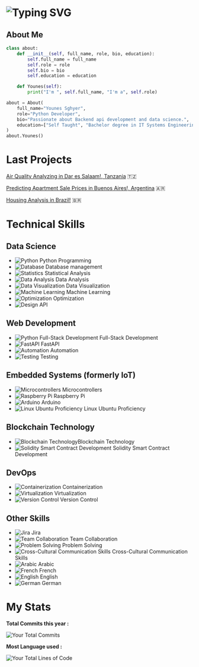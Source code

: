 
# ![Typing SVG](https://readme-typing-svg.herokuapp.com?center=true&vCenter=true&size=30&width=600&height=40&lines=Welcome+I'm+Younes!👋;I'm+a+data+Scientist👩🏻‍💻;🌐;I'm+a+data+analyst+📈;I'm+a+web+developer!)

## About Me

```python
class about:
    def __init__(self, full_name, role, bio, education):
        self.full_name = full_name
        self.role = role
        self.bio = bio
        self.education = education

    def Younes(self):
        print("I'm ", self.full_name, "I'm a", self.role) 

about = About(
    full_name="Younes Sghyer",
    role="Python Developer",
    bio="Passionate about Backend api development and data science.",
    education=["Self Taught", "Bachelor degree in IT Systems Engineering", "Master degree Student in IT"]
)
about.Younes()
```
# Last Projects

[Air Quality Analyzing in Dar es Salaam!, Tanzania](https://github.com/Younes202/Air-Quality-Analyzing-in-Dar-es-Salaam-) 🇹🇿

[Predicting Apartment Sale Prices in Buenos Aires!, Argentina](https://github.com/Younes202/Apartment-Sales-in-Buenos-Aires) 🇦🇷

[Housing Analysis in Brazil!](https://github.com/Younes202/Housing-Analysis-in-Brazil) 🇧🇷



# Technical Skills

## Data Science
- ![Python](https://img.shields.io/badge/Python-3776AB.svg?style=for-the-badge&logo=Python&logoColor=white) Python Programming
- ![Database](https://img.shields.io/badge/Database%20Management-003B57.svg?style=for-the-badge&logo=PostgreSQL&logoColor=white) Database management
- ![Statistics](https://img.shields.io/badge/Statistical%20Analysis-2E8B57.svg?style=for-the-badge&logo=Statamic&logoColor=white) Statistical Analysis
- ![Data Analysis](https://img.shields.io/badge/Data%20Analysis-1F425F.svg?style=for-the-badge) Data Analysis
- ![Data Visualization](https://img.shields.io/badge/Data%20Visualization-9ACD32.svg?style=for-the-badge&logo=Tableau&logoColor=white) Data Visualization
- ![Machine Learning](https://img.shields.io/badge/Machine%20Learning-FFA500.svg?style=for-the-badge&logo=TensorFlow&logoColor=white) Machine Learning
- ![Optimization](https://img.shields.io/badge/Optimization-FFD700.svg?style=for-the-badge) Optimization
- ![Design API](https://img.shields.io/badge/API%20Development-00BFFF.svg?style=for-the-badge&logo=Swagger&logoColor=white)

## Web Development
- ![Python Full-Stack Development](https://img.shields.io/badge/Full--Stack%20Development-007396.svg?style=for-the-badge&logo=Node.js&logoColor=white) Full-Stack Development
- ![FastAPI](https://img.shields.io/badge/FastAPI-009688.svg?style=for-the-badge&logo=FastAPI&logoColor=white) FastAPI
- ![Automation](https://img.shields.io/badge/Automation-8A2BE2.svg?style=for-the-badge&logo=Ansible&logoColor=white) Automation
- ![Testing](https://img.shields.io/badge/Testing-4CAF50.svg?style=for-the-badge&logo=Mocha&logoColor=white) Testing

## Embedded Systems (formerly IoT)
- ![Microcontrollers](https://img.shields.io/badge/Microcontrollers-6A5ACD.svg?style=for-the-badge) Microcontrollers
- ![Raspberry Pi](https://img.shields.io/badge/Raspberry%20Pi-A22846.svg?style=for-the-badge&logo=Raspberry%20Pi&logoColor=white) Raspberry Pi
- ![Arduino](https://img.shields.io/badge/Arduino-00979D.svg?style=for-the-badge&logo=Arduino&logoColor=white) Arduino
- ![Linux Ubuntu Proficiency](https://img.shields.io/badge/Linux%20Ubuntu%20Proficiency-E95420.svg?style=for-the-badge&logo=Ubuntu&logoColor=white) Linux Ubuntu Proficiency

## Blockchain Technology 
- ![Blockchain Technology ](https://img.shields.io/badge/Deep%20Dive%20into%20Blockchain-4682B4.svg?style=for-the-badge&logo=Bitcoin&logoColor=white)Blockchain Technology
- ![Solidity Smart Contract Development](https://img.shields.io/badge/Solidity%20Smart%20Contract%20Development-663399.svg?style=for-the-badge&logo=Ethereum&logoColor=white) Solidity Smart Contract Development
  
## DevOps

- ![Containerization](https://img.shields.io/badge/Containerization-2496ED.svg?style=for-the-badge&logo=Docker&logoColor=white) Containerization
- ![Virtualization](https://img.shields.io/badge/Virtualization-563D7C.svg?style=for-the-badge&logo=VMware&logoColor=white) Virtualization
- ![Version Control](https://img.shields.io/badge/Version%20Control-181717.svg?style=for-the-badge&logo=GitHub&logoColor=white) Version Control

## Other Skills

- ![Jira](https://img.shields.io/badge/Jira-0052CC.svg?style=for-the-badge&logo=Jira&logoColor=white) Jira
- ![Team Collaboration](https://img.shields.io/badge/Team%20Collaboration-FF6347.svg?style=for-the-badge&logo=Microsoft%20Teams&logoColor=white) Team Collaboration
- ![Problem Solving](https://img.shields.io/badge/Problem%20Solving-FF4500.svg?style=for-the-badge&logo=Wolfram%20Mathematica&logoColor=white) Problem Solving
- ![Cross-Cultural Communication Skills](https://img.shields.io/badge/Cross--Cultural%20Communication%20Skills-2E8B57.svg?style=for-the-badge&logo=Google%20Translate&logoColor=white) Cross-Cultural Communication Skills
- ![Arabic](https://img.shields.io/badge/Arabic-5C33FF.svg?style=for-the-badge&logo=Arabic&logoColor=white) Arabic
- ![French](https://img.shields.io/badge/French-0078D4.svg?style=for-the-badge&logo=French&logoColor=white) French
- ![English](https://img.shields.io/badge/English-217346.svg?style=for-the-badge&logo=English&logoColor=white) English
- ![German](https://img.shields.io/badge/German-FFD700.svg?style=for-the-badge&logo=German&logoColor=black) German


# My Stats

 **Total Commits this year :**

 ![Your Total Commits](https://github-readme-stats.vercel.app/api?username=Younes202&show_icons=true&count_private=true&theme=algolia&hide=stars,prs,issues,contribs)

**Most Language used :**

![Your Total Lines of Code](https://github-readme-stats.vercel.app/api/top-langs/?username=Younes202&hide=html&layout=compact&theme=algolia)



